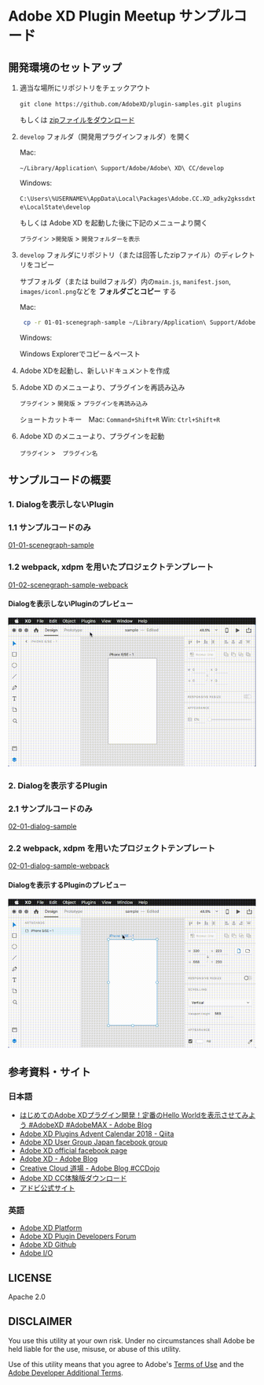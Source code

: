 # Adobe XD Plugin Meetup サンプルコード


## 開発環境のセットアップ

1. 適当な場所にリポジトリをチェックアウト

    `git clone https://github.com/AdobeXD/plugin-samples.git plugins`

    もしくは [zipファイルをダウンロード](https://github.com/yoshikinoko/XDPluginMeetupJapan/releases/latest)

2. `develop` フォルダ（開発用プラグインフォルダ）を開く

    Mac:

    `~/Library/Application\ Support/Adobe/Adobe\ XD\ CC/develop`

    Windows:

    `C:\Users\%USERNAME%\AppData\Local\Packages\Adobe.CC.XD_adky2gkssdxte\LocalState\develop`

    もしくは Adobe XD を起動した後に下記のメニューより開く

    `プラグイン` >`開発版` > `開発フォルダーを表示`

3. `develop` フォルダにリポジトリ（または回答したzipファイル）のディレクトリをコピー

    サブフォルダ（または buildフォルダ）内の`main.js`, `manifest.json`, `images/iconl.png`などを **フォルダごとコピー** する

    Mac:

     ```bash
      cp -r 01-01-scenegraph-sample ~/Library/Application\ Support/Adobe/Adobe\ XD\ CC/develop/
     ```

    Windows:

    Windows Explorerでコピー＆ペースト

4. Adobe XDを起動し、新しいドキュメントを作成

5. Adobe XD のメニューより、プラグインを再読み込み

    `プラグイン` > `開発版` > `プラグインを再読み込み`

    ショートカットキー　Mac: `Command+Shift+R` Win: `Ctrl+Shift+R`

6. Adobe XD のメニューより、プラグインを起動

    `プラグイン` >　`プラグイン名`

## サンプルコードの概要

### 1. Dialogを表示しないPlugin

### 1.1 サンプルコードのみ

[01-01-scenegraph-sample](./01-01-scenegraph-sample)

### 1.2 webpack, xdpm を用いたプロジェクトテンプレート

[01-02-scenegraph-sample-webpack](./01-02-scenegraph-sample-webpack)

#### Dialogを表示しないPluginのプレビュー

![Dialogを表示しないPluginのプレビュー](./readme-files/scenegraph-sample.gif)

### 2. Dialogを表示するPlugin

### 2.1 サンプルコードのみ

[02-01-dialog-sample](./02-01-dialog-sample)

### 2.2 webpack, xdpm を用いたプロジェクトテンプレート

[02-01-dialog-sample-webpack](./02-01-dialog-sample-webpack)

#### Dialogを表示するPluginのプレビュー

![Dialogを表示するPluginのプレビュー](./readme-files/dialog-sample.gif)


## 参考資料・サイト

### 日本語

- [はじめてのAdobe XDプラグイン開発！定番のHello Worldを表示させてみよう \#AdobeXD \#AdobeMAX \- Adobe Blog](https://blogs.adobe.com/japan/web-getting-started-with-xd-plugin-development/)
- [Adobe XD Plugins Advent Calendar 2018 \- Qiita](https://qiita.com/advent-calendar/2018/xdplugin?fbclid=IwAR0aTdPE0eNtR5utjXZriObs7c0NdzyO81aqX2RXbr2GPvTr1o0c_sfLjy4)
- [Adobe XD User Group Japan facebook group](https://www.facebook.com/XDUGJP/)
- [Adobe XD official facebook page ](https://www.facebook.com/adobexdcc/)
- [Adobe XD \- Adobe Blog](https://blogs.adobe.com/japan/tag/adobe-xd/)
- [Creative Cloud 道場 \- Adobe Blog \#CCDojo](https://blogs.adobe.com/japan/creativecloud/ccdojo/)
- [Adobe XD CC体験版ダウンロード](https://www.adobe.com/jp/products/xd.html)
- [アドビ公式サイト](https://www.adobe.com/jp/)

### 英語

- [Adobe XD Platform](https://adobexdplatform.com/)
- [Adobe XD Plugin Developers Forum](https://forums.adobexdplatform.com/)
- [Adobe XD Github](https://github.com/adobexd)
- [Adobe I/O](https://www.adobe.io/)

## LICENSE

Apache 2.0

## DISCLAIMER

You use this utility at your own risk. Under no circumstances shall Adobe be held liable for the use, misuse, or abuse of this utility.

Use of this utility means that you agree to Adobe's [Terms of Use](https://www.adobe.com/legal/terms.html) and the [Adobe Developer Additional Terms](https://wwwimages2.adobe.com/content/dam/acom/en/legal/servicetou/Adobe-Developer-Additional-Terms_en_US_20180605_2200.pdf).
